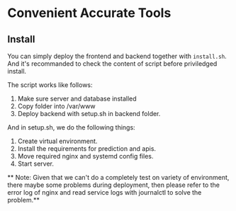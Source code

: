 # Convenient Accurate Tools

## Install

You can simply deploy the frontend and backend together with `install.sh`. And it's recommanded to check the content of script before priviledged install.

The script works like follows:

1. Make sure server and database installed
2. Copy folder into /var/www
3. Deploy backend with setup.sh in backend folder.

And in setup.sh, we do the following things:

1. Create virtual environment.
2. Install the requirements for prediction and apis.
3. Move required nginx and systemd config files.
4. Start server.

** Note: Given that we can't do a completely test on variety of environment, there maybe some problems during deployment, then please refer to the error log of nginx and read service logs with journalctl to solve the problem.**
